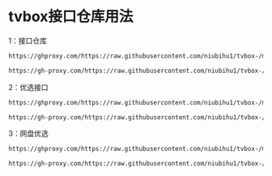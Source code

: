 # tvbox接口仓库用法

1：接口仓库
````bash
https://ghproxy.com/https://raw.githubusercontent.com/niubihu1/tvbox-/main/tv8.json
````
````bash
https://gh-proxy.com/https://raw.githubusercontent.com/niubihu1/tvbox-/main/tv8.json
````

2：优选接口
````bash
https://ghproxy.com/https://raw.githubusercontent.com/niubihu1/tvbox-/main/1.json
````
````bash
https://gh-proxy.com/https://raw.githubusercontent.com/niubihu1/tvbox-/main/1.json
````

3：网盘优选
````bash
https://ghproxy.com/https://raw.githubusercontent.com/niubihu1/tvbox-/main/2.json
````
````bash
https://gh-proxy.com/https://raw.githubusercontent.com/niubihu1/tvbox-/main/2.json
````
